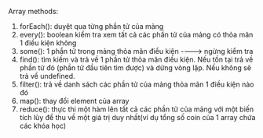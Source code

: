 Array methods:
1. forEach(): duyệt qua từng phần tử của mảng
2. every(): boolean kiểm tra xem tất cả các phần tử của mảng có thỏa mãn 1 điều kiện không
3. some(): 1 phần tử trong mảng thỏa mãn điều kiện ----> ngừng kiểm tra
4. find(): tìm kiếm và trả về 1 phần tử thỏa mãn điều kiện. Nếu tồn tại trả về phần tử đó (phần tử đầu tiên tìm được) và dừng vòng lặp. Nếu không sẽ trả về undefined.
5. filter(): trả về danh sách các phần tử của mảng thỏa mãn 1 điều kiện nào đó
6. map(): thay đổi element của array
7. reduce(): thực thi một hàm lên tất cả các phần tử của mảng với một biến tích lũy để thu về một giá trị duy nhất(ví dụ tổng số coin của 1 array chứa các khóa học)